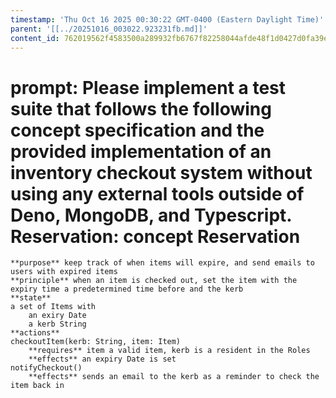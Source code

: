 ```yaml
---
timestamp: 'Thu Oct 16 2025 00:30:22 GMT-0400 (Eastern Daylight Time)'
parent: '[[../20251016_003022.923231fb.md]]'
content_id: 762019562f4583500a289932fb6767f82258044afde48f1d0427d0fa39ecfde2
---
```


# prompt: Please implement a test suite that follows the following concept specification and the provided implementation of an inventory checkout system without using any external tools outside of Deno, MongoDB, and Typescript. Reservation:     **concept** Reservation

```
**purpose** keep track of when items will expire, and send emails to users with expired items  
**principle** when an item is checked out, set the item with the expiry time a predetermined time before and the kerb  
**state**  
a set of Items with
    an exiry Date
    a kerb String
**actions**   
checkoutItem(kerb: String, item: Item)
    **requires** item a valid item, kerb is a resident in the Roles
    **effects** an expiry Date is set
notifyCheckout()
    **effects** sends an email to the kerb as a reminder to check the item back in
```
